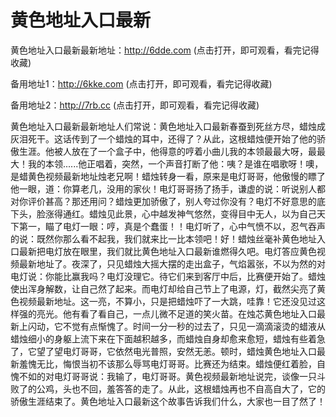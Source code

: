 # 黄色地址入口最新

黄色地址入口最新最新地址：http://6dde.com (点击打开，即可观看，看完记得收藏)

备用地址1：http://6kke.com (点击打开，即可观看，看完记得收藏)

备用地址2：http://7rb.cc (点击打开，即可观看，看完记得收藏)

黄色地址入口最新最新地址人们常说：黄色地址入口最新春蚕到死丝方尽，蜡烛成灰泪死干。这话传到了一个蜡烛的耳中，还得了？从此，这根蜡烛便开始了他的骄傲生涯。他被人放在了一个盒子中，他得意的哼着小曲儿我的本领最最大呀，最最大！我的本领......他正唱着，突然，一个声音打断了他：咦？是谁在唱歌呀！噢，是蜡黄色视频最新地址烛老兄啊！蜡烛转身一看，原来是电灯哥哥，他傲慢的瞟了他一眼，道：你算老几，没用的家伙！电灯哥哥扬了扬手，谦虚的说：听说别人都对你评价甚高？那还用问？蜡烛更加骄傲了，别人夸过你没有？电灯不好意思的底下头，脸涨得通红。蜡烛见此景，心中越发神气悠然，变得目中无人，以为自己天下第一，瞄了电灯一眼：哼，真是个蠢蛋！！电灯听了，心中气愤不以，忍气吞声的说：既然你那么看不起我，我们就来比一比本领吧！好！蜡烛丝毫补黄色地址入口最新把电灯放在眼里，我们就比黄色地址入口最新谁燃得久吧。电灯答应黄色视频最新地址了。夜深了，只见蜡烛大摇大摆的走出盒子，气焰嚣张，不以为然的对电灯说：你能比赢我吗？电灯没理它。待它们来到客厅中后，比赛便开始了。蜡烛使出浑身解数，让自己然了起来。而电灯却给自己节上了电源，灯，截然尖亮了黄色视频最新地址。这一亮，不算小，只是把蜡烛吓了一大跳，哇靠！它还没见过这样强的亮光。他有看了看自己，一点儿微不足道的笑火苗。在烛芯黄色地址入口最新上闪动，它不觉有点惭愧了。时间一分一秒的过去了，只见一滴滴滚烫的蜡液从蜡烛细小的身躯上流下来在下面越积越多，而蜡烛自身却愈来愈短，蜡烛有些着急了，它望了望电灯哥哥，它依然电光普照，安然无恙。顿时，蜡烛黄色地址入口最新羞愧无比，悔恨当初不该那么辱骂电灯哥哥。比赛还为结束。蜡烛便红着脸，自愧不如的对电灯哥哥说：我输了，电灯哥哥。黄色视频最新地址说完，谈像一只斗败了的公鸡，头也不回，羞答答的走了。从此，这根蜡烛再也不自高自大了，它的骄傲生涯结束了。黄色地址入口最新这个故事告诉我们什么，大家也一目了然了！
